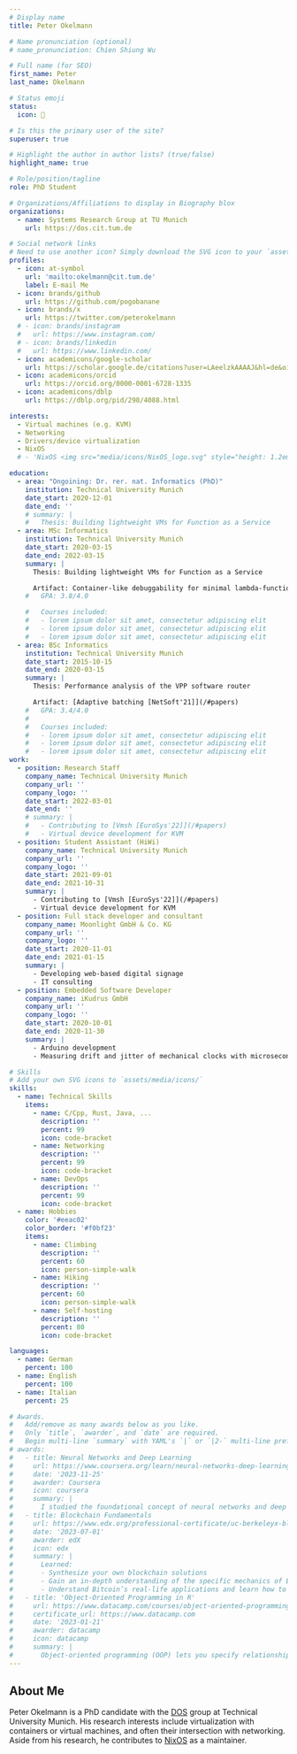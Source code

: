 ```yaml
---
# Display name
title: Peter Okelmann

# Name pronunciation (optional)
# name_pronunciation: Chien Shiung Wu

# Full name (for SEO)
first_name: Peter
last_name: Okelmann

# Status emoji
status:
  icon: 🐧

# Is this the primary user of the site?
superuser: true

# Highlight the author in author lists? (true/false)
highlight_name: true

# Role/position/tagline
role: PhD Student

# Organizations/Affiliations to display in Biography blox
organizations:
  - name: Systems Research Group at TU Munich
    url: https://dos.cit.tum.de

# Social network links
# Need to use another icon? Simply download the SVG icon to your `assets/media/icons/` folder.
profiles:
  - icon: at-symbol
    url: 'mailto:okelmann@cit.tum.de'
    label: E-mail Me
  - icon: brands/github
    url: https://github.com/pogobanane
  - icon: brands/x
    url: https://twitter.com/peterokelmann
  # - icon: brands/instagram
  #   url: https://www.instagram.com/
  # - icon: brands/linkedin
  #   url: https://www.linkedin.com/
  - icon: academicons/google-scholar
    url: https://scholar.google.de/citations?user=LAeelzkAAAAJ&hl=de&oi=ao
  - icon: academicons/orcid
    url: https://orcid.org/0000-0001-6728-1335
  - icon: academicons/dblp
    url: https://dblp.org/pid/298/4088.html

interests:
  - Virtual machines (e.g. KVM)
  - Networking
  - Drivers/device virtualization
  - NixOS
  # - 'NixOS <img src="media/icons/NixOS_logo.svg" style="height: 1.2em; display: inline"/>'

education:
  - area: "Ongoining: Dr. rer. nat. Informatics (PhD)"
    institution: Technical University Munich
    date_start: 2020-12-01
    date_end: ''
    # summary: |
    #   Thesis: Building lightweight VMs for Function as a Service
  - area: MSc Informatics
    institution: Technical University Munich
    date_start: 2020-03-15
    date_end: 2022-03-15
    summary: |
      Thesis: Building lightweight VMs for Function as a Service

      Artifact: Container-like debuggability for minimal lambda-function VMs [λ🏴‍☠️ lambda-pirate](https://github.com/pogobanane/lambda-pirate) (see also [Vmsh [EuroSys'22]](/#papers))
    #   GPA: 3.8/4.0

    #   Courses included:
    #   - lorem ipsum dolor sit amet, consectetur adipiscing elit
    #   - lorem ipsum dolor sit amet, consectetur adipiscing elit
    #   - lorem ipsum dolor sit amet, consectetur adipiscing elit
  - area: BSc Informatics
    institution: Technical University Munich
    date_start: 2015-10-15
    date_end: 2020-03-15
    summary: |
      Thesis: Performance analysis of the VPP software router

      Artifact: [Adaptive batching [NetSoft'21]](/#papers)
    #   GPA: 3.4/4.0
    #
    #   Courses included:
    #   - lorem ipsum dolor sit amet, consectetur adipiscing elit
    #   - lorem ipsum dolor sit amet, consectetur adipiscing elit
    #   - lorem ipsum dolor sit amet, consectetur adipiscing elit
work:
  - position: Research Staff
    company_name: Technical University Munich
    company_url: ''
    company_logo: ''
    date_start: 2022-03-01
    date_end: ''
    # summary: |
    #   - Contributing to [Vmsh [EuroSys'22]](/#papers)
    #   - Virtual device development for KVM
  - position: Student Assistant (HiWi)
    company_name: Technical University Munich
    company_url: ''
    company_logo: ''
    date_start: 2021-09-01
    date_end: 2021-10-31
    summary: |
      - Contributing to [Vmsh [EuroSys'22]](/#papers)
      - Virtual device development for KVM
  - position: Full stack developer and consultant
    company_name: Moonlight GmbH & Co. KG
    company_url: ''
    company_logo: ''
    date_start: 2020-11-01
    date_end: 2021-01-15
    summary: |
      - Developing web-based digital signage
      - IT consulting
  - position: Embedded Software Developer
    company_name: iKudrus GmbH
    company_url: ''
    company_logo: ''
    date_start: 2020-10-01
    date_end: 2020-11-30
    summary: |
      - Arduino development
      - Measuring drift and jitter of mechanical clocks with microsecond-accuracy

# Skills
# Add your own SVG icons to `assets/media/icons/`
skills:
  - name: Technical Skills
    items:
      - name: C/Cpp, Rust, Java, ...
        description: ''
        percent: 99
        icon: code-bracket
      - name: Networking
        description: ''
        percent: 99
        icon: code-bracket
      - name: DevOps
        description: ''
        percent: 99
        icon: code-bracket
  - name: Hobbies
    color: '#eeac02'
    color_border: '#f0bf23'
    items:
      - name: Climbing
        description: ''
        percent: 60
        icon: person-simple-walk
      - name: Hiking
        description: ''
        percent: 60
        icon: person-simple-walk
      - name: Self-hosting
        description: ''
        percent: 80
        icon: code-bracket

languages:
  - name: German
    percent: 100
  - name: English
    percent: 100
  - name: Italian
    percent: 25

# Awards.
#   Add/remove as many awards below as you like.
#   Only `title`, `awarder`, and `date` are required.
#   Begin multi-line `summary` with YAML's `|` or `|2-` multi-line prefix and indent 2 spaces below.
# awards:
#   - title: Neural Networks and Deep Learning
#     url: https://www.coursera.org/learn/neural-networks-deep-learning
#     date: '2023-11-25'
#     awarder: Coursera
#     icon: coursera
#     summary: |
#       I studied the foundational concept of neural networks and deep learning. By the end, I was familiar with the significant technological trends driving the rise of deep learning; build, train, and apply fully connected deep neural networks; implement efficient (vectorized) neural networks; identify key parameters in a neural network’s architecture; and apply deep learning to your own applications.
#   - title: Blockchain Fundamentals
#     url: https://www.edx.org/professional-certificate/uc-berkeleyx-blockchain-fundamentals
#     date: '2023-07-01'
#     awarder: edX
#     icon: edx
#     summary: |
#       Learned:
#       - Synthesize your own blockchain solutions
#       - Gain an in-depth understanding of the specific mechanics of Bitcoin
#       - Understand Bitcoin’s real-life applications and learn how to attack and destroy Bitcoin, Ethereum, smart contracts and Dapps, and alternatives to Bitcoin’s Proof-of-Work consensus algorithm
#   - title: 'Object-Oriented Programming in R'
#     url: https://www.datacamp.com/courses/object-oriented-programming-with-s3-and-r6-in-r
#     certificate_url: https://www.datacamp.com
#     date: '2023-01-21'
#     awarder: datacamp
#     icon: datacamp
#     summary: |
#       Object-oriented programming (OOP) lets you specify relationships between functions and the objects that they can act on, helping you manage complexity in your code. This is an intermediate level course, providing an introduction to OOP, using the S3 and R6 systems. S3 is a great day-to-day R programming tool that simplifies some of the functions that you write. R6 is especially useful for industry-specific analyses, working with web APIs, and building GUIs.
---
```


## About Me

Peter Okelmann is a PhD candidate with the [DOS](https://dos.cit.tum.de) group at Technical University Munich.
His research interests include virtualization with containers or virtual machines, and often their intersection with networking.
Aside from his research, he contributes to [NixOS](https://nixos.org) as a maintainer.
